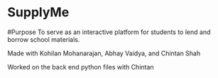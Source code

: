 # SupplyMe

#Purpose
To serve as an interactive platform for students to lend and borrow school materials.

Made with Kohilan Mohanarajan, Abhay Vaidya, and Chintan Shah

Worked on the back end python files with Chintan
